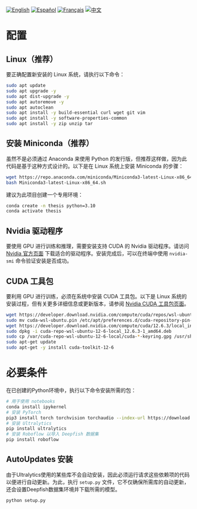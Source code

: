 [![English](https://img.shields.io/badge/lang-English-blue)](README.md)
[![Español](https://img.shields.io/badge/lang-Español-green)](README.es.md)
[![Français](https://img.shields.io/badge/lang-Français-yellow)](README.fr.md)
[![中文](https://img.shields.io/badge/lang-中文-red)](README.zh.md)

# 配置
## Linux（推荐）
要正确配置新安装的 Linux 系统，请执行以下命令：
```bash
sudo apt update
sudo apt upgrade -y
sudo apt dist-upgrade -y
sudo apt autoremove -y
sudo apt autoclean
sudo apt install -y build-essential curl wget git vim
sudo apt install -y software-properties-common
sudo apt install -y zip unzip tar
```

## 安装 Miniconda（推荐）
虽然不是必须通过 Anaconda 来使用 Python 的发行版，但推荐这样做，因为此代码是基于这种方式设计的。以下是在 Linux 系统上安装 Miniconda 的步骤：

```bash
wget https://repo.anaconda.com/miniconda/Miniconda3-latest-Linux-x86_64.sh
bash Miniconda3-latest-Linux-x86_64.sh
```

建议为此项目创建一个专用环境：
```bash
conda create -n thesis python=3.10
conda activate thesis
```

## Nvidia 驱动程序
要使用 GPU 进行训练和推理，需要安装支持 CUDA 的 Nvidia 驱动程序。请访问 [Nvidia 官方页面](https://www.nvidia.com) 下载适合的驱动程序。安装完成后，可以在终端中使用 ``nvidia-smi`` 命令验证安装是否成功。

## CUDA 工具包  
要利用 GPU 进行训练，必须在系统中安装 CUDA 工具包。以下是 Linux 系统的安装过程，但有关更多详细信息或更新版本，请参阅 [Nvidia CUDA 工具包页面](https://developer.nvidia.com/cuda-downloads)。
```bash
wget https://developer.download.nvidia.com/compute/cuda/repos/wsl-ubuntu/x86_64/cuda-wsl-ubuntu.pin
sudo mv cuda-wsl-ubuntu.pin /etc/apt/preferences.d/cuda-repository-pin-600
wget https://developer.download.nvidia.com/compute/cuda/12.6.3/local_installers/cuda-repo-wsl-ubuntu-12-6-local_12.6.3-1_amd64.deb
sudo dpkg -i cuda-repo-wsl-ubuntu-12-6-local_12.6.3-1_amd64.deb
sudo cp /var/cuda-repo-wsl-ubuntu-12-6-local/cuda-*-keyring.gpg /usr/share/keyrings/
sudo apt-get update
sudo apt-get -y install cuda-toolkit-12-6
```

# 必要条件
在已创建的Python环境中，执行以下命令安装所需的包：
```bash
# 用于使用 notebooks
conda install ipykernel
# 安装 PyTorch
pip3 install torch torchvision torchaudio --index-url https://download.pytorch.org/whl/cu124
# 安装 Ultralytics
pip install ultralytics
# 安装 Roboflow 以导入 Deepfish 数据集
pip install roboflow
```

## AutoUpdates 安装
由于Ultralytics使用的某些库不会自动安装，因此必须运行请求这些依赖项的代码以便进行自动更新。为此，执行 ``setup.py`` 文件，它不仅确保所需库的自动更新，还会设置Deepfish数据集环境并下载所需的模型。
```bash
python setup.py
```